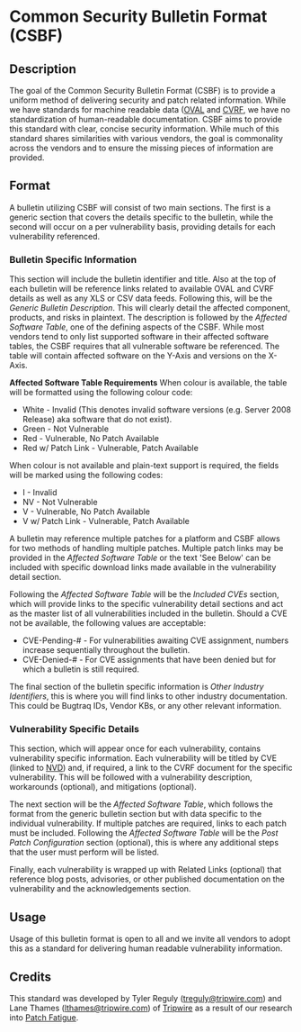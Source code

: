 # Common Security Bulletin Format (CSBF)

## Description 
The goal of the Common Security Bulletin Format (CSBF) is to provide a uniform method of delivering security and patch related information. While we have standards for machine readable data ([OVAL](https://oval.mitre.org/) and [CVRF](http://www.icasi.org/cvrf/), we have no standardization of human-readable documentation. CSBF aims to provide this standard with clear, concise security information. While much of this standard shares similarities with various vendors, the goal is commonality across the vendors and to ensure the missing pieces of information are provided. 

## Format
A bulletin utilizing CSBF will consist of two main sections. The first is a generic section that covers the details specific to the bulletin, while the second will occur on a per vulnerability basis, providing details for each vulnerability referenced. 

### Bulletin Specific Information
This section will include the bulletin identifier and title. Also at the top of each bulletin will be reference links related to available OVAL and CVRF details as well as any XLS or CSV data feeds. Following this, will be the *Generic Bulletin Description*. This will clearly detail the affected component, products, and risks in plaintext. The description is followed by the *Affected Software Table*, one of the defining aspects of the CSBF. While most vendors tend to only list supported software in their affected software tables, the CSBF requires that all vulnerable software be referenced. The table will contain affected software on the Y-Axis and versions on the X-Axis. 

**Affected Software Table Requirements**
When colour is available, the table will be formatted using the following colour code:
- White - Invalid (This denotes invalid software versions (e.g. Server 2008 Release) aka software that do not exist).
- Green - Not Vulnerable
- Red - Vulnerable, No Patch Available
- Red w/ Patch Link - Vulnerable, Patch Available

When colour is not available and plain-text support is required, the fields will be marked using the following codes:
- I - Invalid
- NV - Not Vulnerable
- V - Vulnerable, No Patch Available
- V w/ Patch Link - Vulnerable, Patch Available

A bulletin may reference multiple patches for a platform and CSBF allows for two methods of handling multiple patches. Multiple patch links may be provided in the *Affected Software Table* or the text 'See Below' can be included with specific download links made available in the vulnerability detail section. 

Following the *Affected Software Table* will be the *Included CVEs* section, which will provide links to the specific vulnerability detail sections and act as the master list of all vulnerabilities included in the bulletin. Should a CVE not be available, the following values are acceptable:
- CVE-Pending-# - For vulnerabilities awaiting CVE assignment, numbers increase sequentially throughout the bulletin. 
- CVE-Denied-# - For CVE assignments that have been denied but for which a bulletin is still required. 

The final section of the bulletin specific information is *Other Industry Identifiers*, this is where you will find links to other industry documentation. This could be Bugtraq IDs, Vendor KBs, or any other relevant information. 

### Vulnerability Specific Details
This section, which will appear once for each vulnerability, contains vulnerability specific information. Each vulnerability will be titled by CVE (linked to [NVD](https://nvd.nist.gov/)) and, if required, a link to the CVRF document for the specific vulnerability. This will be followed with a vulnerability description, workarounds (optional), and mitigations (optional).

The next section will be the *Affected Software Table*, which follows the format from the generic bulletin section but with data specific to the individual vulnerability. If multiple patches are required, links to each patch must be included. Following the *Affected Software Table* will be the *Post Patch Configuration* section (optional), this is where any additional steps that the user must perform will be listed. 

Finally, each vulnerability is wrapped up with Related Links (optional) that reference blog posts, advisories, or other published documentation on the vulnerability and the acknowledgements section. 

## Usage
Usage of this bulletin format is open to all and we invite all vendors to adopt this as a standard for delivering human readable vulnerability information. 

## Credits
This standard was developed by Tyler Reguly (treguly@tripwire.com) and Lane Thames (lthames@tripwire.com) of [Tripwire](https://www.tripwire.com) as a result of our research into [Patch Fatigue](https://www.tripwire.com/register/combating-patch-fatigue-is-it-overwhelmed-to-the-detriment-of-enterprise-security/).
